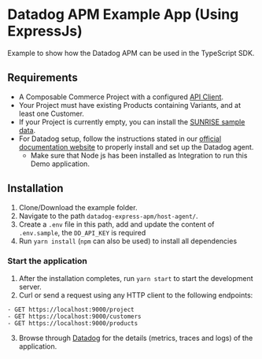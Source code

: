 # Datadog APM Example App (Using ExpressJs)

Example to show how the Datadog APM can be used in the TypeScript SDK.

## Requirements

- A Composable Commerce Project with a configured [API Client](https://docs.commercetools.com/sdk/js-sdk-getting-started).
- Your Project must have existing Products containing Variants, and at least one Customer.
- If your Project is currently empty, you can install the [SUNRISE sample data](https://github.com/commercetools/commercetools-sunrise-data).
- For Datadog setup, follow the instructions stated in our [official documentation website](https://docs.commercetools.com/sdk/observability/datadog#typescript-sdk) to properly install and set up the Datadog agent.
  - Make sure that Node js has been installed as Integration to run this Demo application.

## Installation

1. Clone/Download the example folder.
2. Navigate to the path `datadog-express-apm/host-agent/`.
3. Create a `.env` file in this path, add and update the content of `.env.sample`, the `DD_API_KEY` is required
4. Run `yarn install` (`npm` can also be used) to install all dependencies

### Start the application

1. After the installation completes, run `yarn start` to start the development server.
2. Curl or send a request using any HTTP client to the following endpoints:

```http
- GET https://localhost:9000/project
- GET https://localhost:9000/customers
- GET https://localhost:9000/products
```

3. Browse through [Datadog](https://app.datadoghq.eu/) for the details (metrics, traces and logs) of the application.
